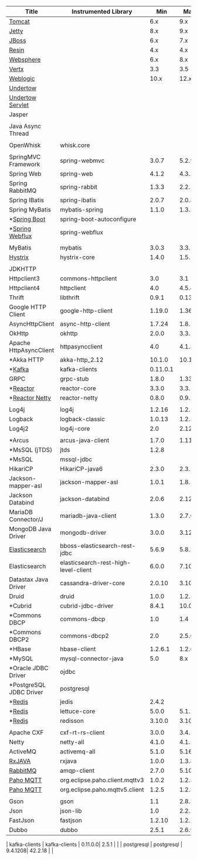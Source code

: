 <!-- DO NOT add/remove column. `Min/Max version` columns will be automatically updated for the rows marked with `<AG>` at the end, via Integration test from 'agent-it' -->
<!-- Contents can be modified at will, key value for the update is column 'Instrumented Library' -->

| Title                                                                                      | Instrumented Library       | Min     | Max     | Comment                |  
|--------------------------------------------------------------------------------------------|----------------------------|---------|---------|------------------------|  
| [Tomcat](https://github.com/pinpoint-apm/pinpoint/tree/master/plugins/tomcat)                     |                            | 6.x     | 9.x     |                        | 
| [Jetty](https://github.com/pinpoint-apm/pinpoint/tree/master/plugins/jetty)                       |                            | 8.x     | 9.x     |                        | 
| [JBoss](https://github.com/pinpoint-apm/pinpoint/tree/master/plugins/jboss)                       |                            | 6.x     | 7.x     |                        | 
| [Resin](https://github.com/pinpoint-apm/pinpoint/tree/master/plugins/resin)                       |                            | 4.x     | 4.x     |                        | 
| [Websphere](https://github.com/pinpoint-apm/pinpoint/tree/master/plugins/websphere)               |                            | 6.x     | 8.x     |                        | 
| [Vertx](https://github.com/pinpoint-apm/pinpoint/tree/master/plugins/vertx)                       |                            | 3.3     | 3.5     |                        | 
| [Weblogic](https://github.com/pinpoint-apm/pinpoint/tree/master/plugins/weblogic)                 |                            | 10.x    | 12.x    |                        | 
| [Undertow](https://github.com/pinpoint-apm/pinpoint/tree/master/plugins/undertow)                 |                            |         |         |                        |
| [Undertow Servlet](https://github.com/pinpoint-apm/pinpoint/tree/master/plugins/undertow-servlet) |                            |         |         |                        |
| Jasper                                                                                     |                            |         |         |                        | 
|                                                                                            |                            |         |         |                        |
| Java Async Thread                                                                          |                            |         |         |                        |
|                                                                                            |                            |         |         |                        |
| OpenWhisk                                                                                  | whisk.core                 |         |         |                        | 
|                                                                                            |                            |         |         |                        |
| SpringMVC Framework                                                                        | spring-webmvc              | 3.0.7   | 5.2.9   |                        | <AG>
| Spring Web                                                                                 | spring-web                 | 4.1.2   | 4.3.29  |                        | <AG>
| Spring RabbitMQ                                                                            | spring-rabbit              | 1.3.3   | 2.2.12  |                        | <AG>
| Spring IBatis                                                                              | spring-ibatis              | 2.0.7   | 2.0.8   |                        | <AG>
| Spring MyBatis                                                                             | mybatis-spring             | 1.1.0   | 1.3.3   |                        | <AG>
| \*[Spring Boot](https://github.com/pinpoint-apm/pinpoint/tree/master/plugins/spring-boot)  | spring-boot-autoconfigure  |         |         |                        |
| \*[Spring Webflux](https://github.com/pinpoint-apm/pinpoint/tree/master/plugins/spring-webflux)   | spring-webflux             |         |         |                        |    
|                                                                                            |                            |         |         |                        | 
| MyBatis                                                                                    | mybatis                    | 3.0.3   | 3.3.1   |                        | <AG>
| [Hystrix](https://github.com/pinpoint-apm/pinpoint/tree/master/plugins/hystrix)                   | hystrix-core               | 1.4.0   | 1.5.18  |                        | <AG>
|                                                                                            |                            |         |         |                        |
| JDKHTTP                                                                                    |                            |         |         |                        |
| Httpclient3                                                                                | commons-httpclient         | 3.0     | 3.1     |                        | <AG>
| Httpclient4                                                                                | httpclient                 | 4.0     | 4.5.4   |                        | <AG>  
| Thrift                                                                                     | libthrift                  | 0.9.1   | 0.13.0  |                        | <AG> 
| Google HTTP Client                                                                         | google-http-client         | 1.19.0  | 1.36.0  |                        | <AG> 
| AsyncHttpClient                                                                            | async-http-client          | 1.7.24  | 1.8.17  |                        | <AG> 
| OkHttp                                                                                     | okhttp                     | 2.0.0   | 3.3.1   |                        | <AG> 
| Apache HttpAsyncClient                                                                     | httpasyncclient            | 4.0     | 4.1.3   |                        | <AG>
| \*Akka HTTP                                                                                | akka-http_2.12             | 10.1.0  | 10.1.x  |                        | 
| \*[Kafka](https://github.com/pinpoint-apm/pinpoint/tree/master/plugins/kafka)                     | kafka-clients              | 0.11.0.1|         |                        |
| GRPC                                                                                       | grpc-stub                  | 1.8.0   | 1.33.1  |                        | <AG>
| \*[Reactor](https://github.com/pinpoint-apm/pinpoint/tree/master/plugins/reactor)                 | reactor-core               | 3.3.0   | 3.3.1   |                        |
| \*[Reactor Netty](https://github.com/pinpoint-apm/pinpoint/tree/master/plugins/reactor-netty)     | reactor-netty              | 0.8.0   | 0.9.2   |                        | 
|                                                                                            |                            |         |         |                        | 
| Log4j                                                                                      | log4j                      | 1.2.16  | 1.2.17  |                        | <AG> 
| Logback                                                                                    | logback-classic            | 1.0.13  | 1.2.3   |                        | <AG> 
| Log4j2                                                                                     | log4j-core                 | 2.0     | 2.12.1  |                        | <AG>
|                                                                                            |                            |         |         |                        |
| \*Arcus                                                                                    | arcus-java-client          | 1.7.0   | 1.11.4  |                        | 
| \*MsSQL (jTDS)                                                                             | jtds                       | 1.2.8   |         |                        |
| \*MsSQL                                                                                    | mssql-jdbc                 |         |         |                        | 
| HikariCP                                                                                   | HikariCP-java6             | 2.3.0   | 2.3.13  |                        | <AG>
| Jackson-mapper-asl                                                                         | jackson-mapper-asl         | 1.0.1   | 1.8.11  |                        | <AG>
| Jackson Databind                                                                           | jackson-databind           | 2.0.6   | 2.12.0  |                        | <AG>
| MariaDB Connector/J                                                                        | mariadb-java-client        | 1.3.0   | 2.7.0   |                        | <AG>
| MongoDB Java Driver                                                                        | mongodb-driver             | 3.0.0   | 3.12.7  |                        | <AG>
| [Elasticsearch](https://github.com/pinpoint-apm/pinpoint/tree/master/plugins/elasticsearch-bboss) | bboss-elasticsearch-rest-jdbc | 5.6.9   | 5.8.2   |                     | <AG>
| Elasticsearch                                                                              | elasticsearch-rest-high-level-client | 6.0.0   | 7.10.0  |              | <AG>
| Datastax Java Driver                                                                       | cassandra-driver-core      | 2.0.10  | 3.10.2  |                        | <AG>
| Druid                                                                                      | druid                      | 1.0.0   | 1.2.3   |                        | <AG>
| \*Cubrid                                                                                   | cubrid-jdbc-driver         | 8.4.1   | 10.0.0  |                        | 
| \*Commons DBCP                                                                             | commons-dbcp               | 1.0     | 1.4     |                        | 
| \*Commons DBCP2                                                                            | commons-dbcp2              | 2.0     | 2.5.0   |                        | 
| \*HBase                                                                                    | hbase-client               | 1.2.6.1 | 1.2.6.1 |                        |
| \*MySQL                                                                                    | mysql-connector-java       | 5.0     | 8.x     |                        |
| \*Oracle JDBC Driver                                                                       | ojdbc                      |         |         |                        |
| \*PostgreSQL JDBC Driver                                                                   | postgresql                 |         |         |                        |
| \*[Redis](https://github.com/pinpoint-apm/pinpoint/tree/master/plugins/redis)                     | jedis                      | 2.4.2   |         |                        |
| \*[Redis](https://github.com/pinpoint-apm/pinpoint/tree/master/plugins/redis-lettuce)             | lettuce-core               | 5.0.0   | 5.1.2   |                        |
| \*[Redis](https://github.com/pinpoint-apm/pinpoint/tree/master/plugins/redis-redisson)            | redisson                   | 3.10.0  | 3.10.4  |                        |
|                                                                                            |                            |         |         |                        |
| Apache CXF                                                                                 | cxf-rt-rs-client           | 3.0.0   | 3.4.1   |                        | <AG> 
| Netty                                                                                      | netty-all                  | 4.1.0   | 4.1.54  |                        | <AG> 
| ActiveMQ                                                                                   | activemq-all               | 5.1.0   | 5.16.0  |                        | <AG> 
| [RxJAVA](https://github.com/pinpoint-apm/pinpoint/tree/master/plugins/rxjava)                     | rxjava                     | 1.0.0   | 1.3.8   |                        | <AG> 
| [RabbitMQ](https://github.com/pinpoint-apm/pinpoint/tree/master/plugins/rabbitmq)                 | amqp-client                | 2.7.0   | 5.10.0  |                        | <AG> 
| [Paho MQTT](https://github.com/pinpoint-apm/pinpoint/tree/master/plugins/paho-mqtt)               | org.eclipse.paho.client.mqttv3 | 1.0.2   | 1.2.5   |                        | <AG>
| [Paho MQTT](https://github.com/pinpoint-apm/pinpoint/tree/master/plugins/paho-mqtt)               | org.eclipse.paho.mqttv5.client | 1.2.5   | 1.2.5   |                        | <AG>
|                                                                                            |                            |         |         |                        |
| Gson                                                                                       | gson                       | 1.1     | 2.8.3   |                        | <AG>
| Json                                                                                       | json-lib                   | 1.0     | 2.2.2   |                        | <AG>
| FastJson                                                                                   | fastjson                   | 1.2.10  | 1.2.74  |                        | <AG>
| Dubbo                                                                                      | dubbo                      | 2.5.1   | 2.6.9   |                        | <AG> 
 
| kafka-clients                                                                     | kafka-clients              | 0.11.0.0| 2.5.1   |                        | <AG> 
| postgresql                                                                        | postgresql                 | 9.4.1208| 42.2.18 |                        | <AG> 
